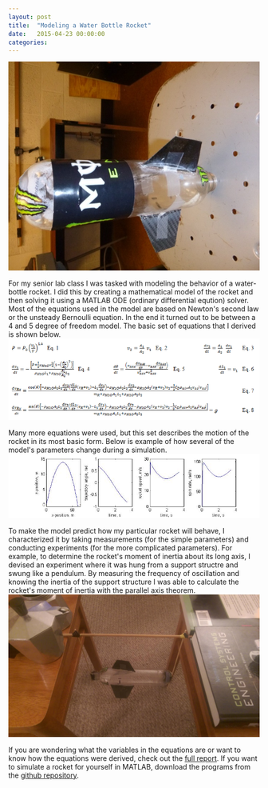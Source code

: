 ```yaml
---
layout: post
title:  "Modeling a Water Bottle Rocket"
date:   2015-04-23 00:00:00
categories: 
---
```


![alt text](/rocket.jpg)


For my senior lab class I was tasked with modeling the behavior of a water-bottle rocket.  I did this by creating a mathematical model of the rocket and then solving it using a MATLAB ODE (ordinary differential eqution) solver.  Most of the equations used in the model are based on Newton's second law or the unsteady Bernoulli equation.  In the end it turned out to be between a 4 and 5 degree of freedom model.  The basic set of equations that I derived is shown below.
![alt text](/equations.PNG)



Many more equations were used, but this set describes the motion of the rocket in its most basic form.  Below is example of how several of the model's parameters change during a simulation.
![alt text](/4040.jpg)



To make the model predict how my particular rocket will behave, I characterized it by taking measurements (for the simple parameters) and conducting experiments (for the more complicated parameters).  For example, to determine the rocket's moment of inertia about its long axis, I devised an experiment where it was hung from a support structre and swung like a pendulum.  By measuring the frequency of oscillation and knowing the inertia of the support structure I was able to calculate the rocket's moment of inertia with the parallel axis theorem.
![alt text](/inertia.jpg) 



If you are wondering what the variables in the equations are or want to know how the equations were derived, check out the [full report](/clharman_Sect3_Lab4.pdf).  If you want to simulate a rocket for yourself in MATLAB, download the programs from the [github repository](https://github.com/clharman/rocket-ode).